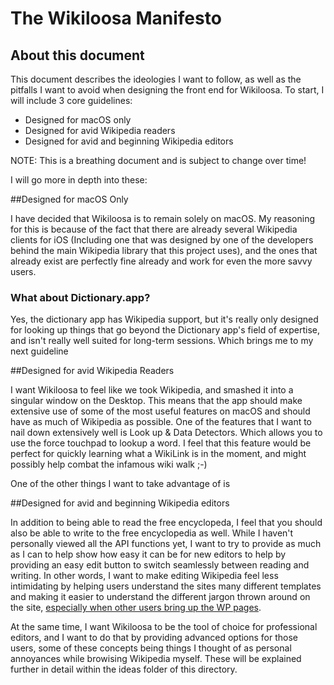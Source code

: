 #  The Wikiloosa Manifesto


## About this document
This document describes the ideologies I want to follow, as well as the pitfalls I want to avoid when designing the front end for Wikiloosa. To start, I will include 3 core guidelines:

- Designed for macOS only
- Designed for avid Wikipedia readers
- Designed for avid and beginning Wikipedia editors

NOTE: This is a breathing document and is subject to change over time!

I will go more in depth into these:



##Designed for macOS Only 

I have decided that Wikiloosa is to remain solely on macOS. My reasoning for this is because of the fact that there are already several Wikipedia clients for iOS (Including one that was designed by one of the developers behind the main Wikipedia library that this project uses), and the ones that already exist are perfectly fine already and work for even the more savvy users.


### What about Dictionary.app?

Yes, the dictionary app has Wikipedia support, but it's really only designed for looking up things that go beyond the Dictionary app's field of expertise, and isn't really well suited for long-term sessions. Which brings me to my next guideline


##Designed for avid Wikipedia Readers

I want Wikiloosa to feel like we took Wikipedia, and smashed it into a singular window on the Desktop. This means that the app should make extensive use of some of the most useful features on macOS and should have as much of Wikipedia as possible. One of the features that I want to nail down extensively well is Look up & Data Detectors. Which allows you to use the force touchpad to lookup a word. I feel that this feature would be perfect for quickly learning what a WikiLink is in the moment, and might possibly help combat the infamous wiki walk ;-)

One of the other things I want to take advantage of is


##Designed for avid and beginning Wikipedia editors

In addition to being able to read the free encyclopeda, I feel that you should also be able to write to the free encyclopedia as well. While I haven't personally viewed all the API functions yet, I want to try to provide as much as I can to help show how easy it can be for new editors to help by providing an easy edit button to switch seamlessly between reading and writing. In other words, I want to make editing Wikipedia feel less intimidating by helping users understand the sites many different templates and making it easier to understand the different jargon thrown around on the site, [especially when other users bring up the WP pages](https://en.wikipedia.org/wiki/Wikipedia:ALPHABETTISPAGHETTI).

At the same time, I want Wikiloosa to be the tool of choice for professional editors, and I want to do that by providing advanced options for those users, some of these concepts being things I thought of as personal annoyances while browising Wikipedia myself. These will be explained further in detail within the ideas folder of this directory.
